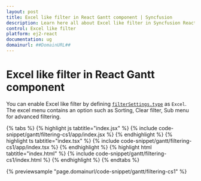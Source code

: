 ```yaml
---
layout: post
title: Excel like filter in React Gantt component | Syncfusion
description: Learn here all about Excel like filter in Syncfusion React Gantt component of Syncfusion Essential JS 2 and more.
control: Excel like filter 
platform: ej2-react
documentation: ug
domainurl: ##DomainURL##
---
```


# Excel like filter in React Gantt component

You can enable Excel like filter by defining [`filterSettings.type`](https://ej2.syncfusion.com/react/documentation/api/gantt/#filtersettings) as `Excel`. The excel menu contains an option such as Sorting, Clear filter, Sub menu for advanced filtering.

{% tabs %}
{% highlight js tabtitle="index.jsx" %}
{% include code-snippet/gantt/filtering-cs1/app/index.jsx %}
{% endhighlight %}
{% highlight ts tabtitle="index.tsx" %}
{% include code-snippet/gantt/filtering-cs1/app/index.tsx %}
{% endhighlight %}
{% highlight html tabtitle="index.html" %}
{% include code-snippet/gantt/filtering-cs1/index.html %}
{% endhighlight %}
{% endtabs %}
        
{% previewsample "page.domainurl/code-snippet/gantt/filtering-cs1" %}